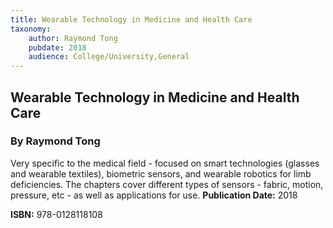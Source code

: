 ```yaml
---
title: Wearable Technology in Medicine and Health Care
taxonomy:
	author: Raymond Tong
	pubdate: 2018
	audience: College/University,General
---
```

## Wearable Technology in Medicine and Health Care
### By Raymond Tong

Very specific to the medical field - focused on smart technologies (glasses and wearable textiles), biometric sensors, and wearable robotics for limb deficiencies. The chapters cover different types of sensors - fabric, motion, pressure, etc - as well as applications for use.
**Publication Date:** 2018

**ISBN:** 978-0128118108
